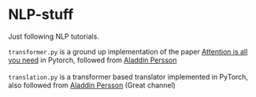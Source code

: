 # NLP-stuff
Just following NLP tutorials.

`transformer.py` is a ground up implementation of the paper [Attention is all you need](https://arxiv.org/abs/1706.03762) in Pytorch, followed from [Aladdin Persson](https://www.youtube.com/watch?v=U0s0f995w14)<br>
<br>
`translation.py` is a transformer based translator implemented in PyTorch, also followed from [Aladdin Persson](https://www.youtube.com/watch?v=M6adRGJe5cQ) (Great channel)
